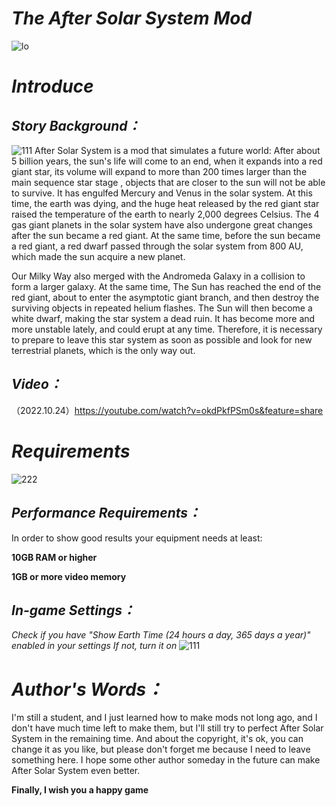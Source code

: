 # ***The After Solar System Mod***
![lo](https://user-images.githubusercontent.com/78585019/195972099-903f33bd-c207-4be2-8b5d-2460b1de4343.png)

# ***Introduce***

## ***Story Background：***
![111](https://user-images.githubusercontent.com/78585019/197373489-e5942187-1790-44c7-b18e-9bc9b9fc47ee.png)
After Solar System is a mod that simulates a future world: After about 5 billion years, the sun's life will come to an end, when it expands into a red giant star, its volume will expand to more than 200 times larger than the main sequence star stage , objects that are closer to the sun will not be able to survive. It has engulfed Mercury and Venus in the solar system. At this time, the earth was dying, and the huge heat released by the red giant star raised the temperature of the earth to nearly 2,000 degrees Celsius. 
The 4 gas giant planets in the solar system have also undergone great changes after the sun became a red giant. At the same time, before the sun became a red giant, a red dwarf passed through the solar system from 800 AU, which made the sun acquire a new planet. 

Our Milky Way also merged with the Andromeda Galaxy in a collision to form a larger galaxy.
At the same time, The Sun has reached the end of the red giant, about to enter the asymptotic giant branch, and then destroy the surviving objects in repeated helium flashes. The Sun will then become a white dwarf, making the star system a dead ruin. It has become more and more unstable lately, and could erupt at any time. Therefore, it is necessary to prepare to leave this star system as soon as possible and look for new terrestrial planets, which is the only way out.
## ***Video：***
（2022.10.24）https://youtube.com/watch?v=okdPkfPSm0s&feature=share

# ***Requirements***
![222](https://user-images.githubusercontent.com/78585019/197373613-cec4a8d3-a822-4142-9ecc-e631c5ce025b.png)

## *Performance Requirements：*
In order to show good results your equipment needs at least:


****10GB RAM or higher****

****1GB or more video memory****
## *In-game Settings：*

*Check if you have "Show Earth Time (24 hours a day, 365 days a year)" enabled in your settings If not, turn it on*
![111](https://user-images.githubusercontent.com/78585019/194764856-c6c18118-4177-4670-93e8-bbc839b6e617.png)

# ***Author's Words：***

I'm still a student, and I just learned how to make mods not long ago, and I don't have much time left to make them, but I'll still try to perfect After Solar System in the remaining time.
And about the copyright, it's ok, you can change it as you like, but please don't forget me because I need to leave something here. I hope some other author someday in the future can make After Solar System even better.

**Finally, I wish you a happy game**












